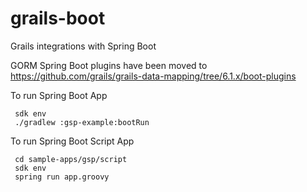 grails-boot
===========

Grails integrations with Spring Boot

GORM Spring Boot plugins have been moved to https://github.com/grails/grails-data-mapping/tree/6.1.x/boot-plugins

To run Spring Boot App
```shell
 sdk env
 ./gradlew :gsp-example:bootRun
```

To run Spring Boot Script App
```shell
 cd sample-apps/gsp/script
 sdk env
 spring run app.groovy
```
